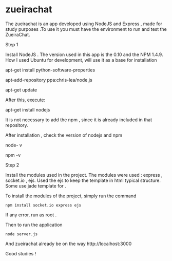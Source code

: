 zueirachat
==========

The zueirachat is an app developed using NodeJS and Express , made for study purposes .To use it you must have the environment to run and test the ZueiraChat.

Step 1

Install NodeJS . The version used in this app is the 0.10 and the NPM 1.4.9. How I used Ubuntu for development, will use it as a base for installation

apt-get install python-software-properties

apt-add-repository ppa:chris-lea/node.js

apt-get update

After this, execute:

apt-get install nodejs

It is not necessary to add the npm , since it is already included in that repository.

After installation , check the version of nodejs and npm

node- v

npm -v

Step 2

Install the modules used in the project. The modules were used : express , socket.io , ejs. Used the ejs to keep the template in html typical structure. Some use jade template for .

To install the modules of the project, simply run the command

    npm install socket.io express ejs

If any error, run as root .

Then to run the application

    node server.js

And zueirachat already be on the way http://localhost:3000

Good studies !
